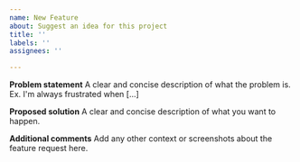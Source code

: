 ```yaml
---
name: New Feature
about: Suggest an idea for this project
title: ''
labels: ''
assignees: ''

---
```


**Problem statement**
A clear and concise description of what the problem is. Ex. I'm always frustrated when [...]

**Proposed solution**
A clear and concise description of what you want to happen.

**Additional comments**
Add any other context or screenshots about the feature request here.

